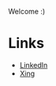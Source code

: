 Welcome :)
# Links
- [LinkedIn](https://www.linkedin.com/in/simon-matejetz/)
- [Xing](https://www.xing.com/profile/Simon_Matejetz)